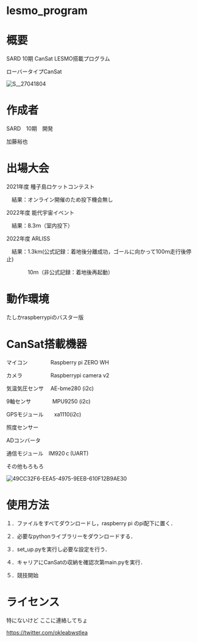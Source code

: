 # lesmo_program

# 概要

SARD 10期 CanSat LESMO搭載プログラム

ローバータイプCanSat

![S__27041804](https://user-images.githubusercontent.com/111445830/219353064-52dc7994-42f5-46bc-9cfc-0b46829aba06.jpg)

# 作成者

SARD　10期　開発

加藤裕也

# 出場大会

2021年度 種子島ロケットコンテスト

　結果：オンライン開催のため投下機会無し

2022年度 能代宇宙イベント

　結果：8.3ｍ（室内投下）

2022年度 ARLISS

　結果：1.3km(公式記録：着地後分離成功，ゴールに向かって100ｍ走行後停止)

　　　　10ｍ（非公式記録：着地後再起動）

# 動作環境

たしかraspberrypiのバスター版

# CanSat搭載機器

マイコン　　　　 Raspberry pi ZERO WH

カメラ　　　　　 Raspberrypi camera v2

気温気圧センサ　 AE-bme280 (i2c)

9軸センサ　　　　MPU9250 (i2c)

GPSモジュール　　xa1110(i2c)

照度センサー

ADコンバータ

通信モジュール　IM920ｃ(UART)

その他もろもろ

![49CC32F6-EEA5-4975-9EEB-610F12B9AE30](https://user-images.githubusercontent.com/111445830/219353980-86019337-b981-4d72-954a-e1868b2688a2.jpg)


# 使用方法

１．ファイルをすべてダウンロードし，raspberry pi のpi配下に置く．

２．必要なpythonライブラリーをダウンロードする．

３．set_up.pyを実行し必要な設定を行う．

４．キャリアにCanSatの収納を確認次第main.pyを実行．

５．競技開始

# ライセンス

特にないけど
ここに連絡してちょ

https://twitter.com/okleabwstlea
